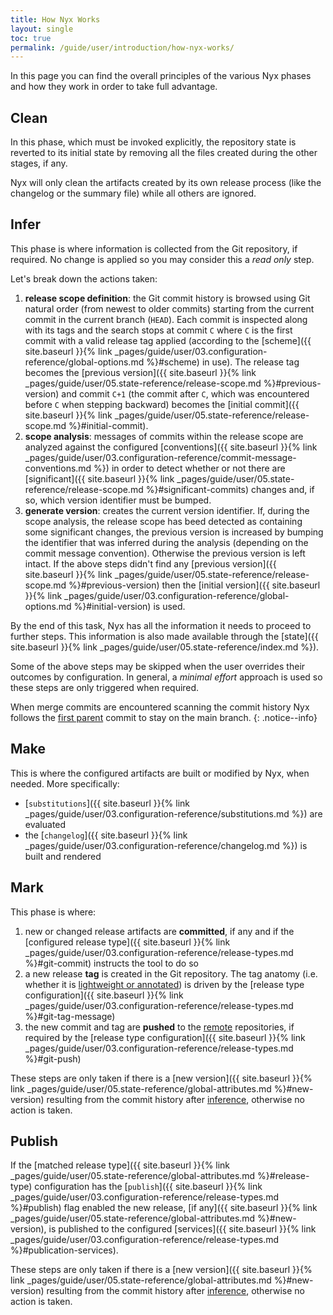 ```yaml
---
title: How Nyx Works
layout: single
toc: true
permalink: /guide/user/introduction/how-nyx-works/
---
```


In this page you can find the overall principles of the various Nyx phases and how they work in order to take full advantage.

## Clean

In this phase, which must be invoked explicitly, the repository state is reverted to its initial state by removing all the files created during the other stages, if any.

Nyx will only clean the artifacts created by its own release process (like the changelog or the summary file) while all others are ignored.

## Infer

This phase is where information is collected from the Git repository, if required. No change is applied so you may consider this a *read only* step.

Let's break down the actions taken:

1. **release scope definition**: the Git commit history is browsed using Git natural order (from newest to older commits) starting from the current commit in the current branch (`HEAD`). Each commit is inspected along with its tags and the search stops at commit `C` where `C` is the first commit with a valid release tag applied (according to the [scheme]({{ site.baseurl }}{% link _pages/guide/user/03.configuration-reference/global-options.md %}#scheme) in use). The release tag becomes the [previous version]({{ site.baseurl }}{% link _pages/guide/user/05.state-reference/release-scope.md %}#previous-version) and commit `C+1` (the commit after `C`, which was encountered before `C` when stepping backward) becomes the [initial commit]({{ site.baseurl }}{% link _pages/guide/user/05.state-reference/release-scope.md %}#initial-commit).
2. **scope analysis**: messages of commits within the release scope are analyzed against the configured [conventions]({{ site.baseurl }}{% link _pages/guide/user/03.configuration-reference/commit-message-conventions.md %}) in order to detect whether or not there are [significant]({{ site.baseurl }}{% link _pages/guide/user/05.state-reference/release-scope.md %}#significant-commits) changes and, if so, which version identifier must be bumped.
3. **generate version**: creates the current version identifier. If, during the scope analysis, the release scope has beed detected as containing some significant changes, the previous version is increased by bumping the identifier that was inferred during the analysis (depending on the commit message convention). Otherwise the previous version is left intact. If the above steps didn't find any [previous version]({{ site.baseurl }}{% link _pages/guide/user/05.state-reference/release-scope.md %}#previous-version) then the [initial version]({{ site.baseurl }}{% link _pages/guide/user/03.configuration-reference/global-options.md %}#initial-version) is used.

By the end of this task, Nyx has all the information it needs to proceed to further steps. This information is also made available through the [state]({{ site.baseurl }}{% link _pages/guide/user/05.state-reference/index.md %}).

Some of the above steps may be skipped when the user overrides their outcomes by configuration. In general, a *minimal effort* approach is used so these steps are only triggered when required.

When merge commits are encountered scanning the commit history Nyx follows the [first parent](https://git-scm.com/docs/git-log#Documentation/git-log.txt---first-parent) commit to stay on the main branch.
{: .notice--info}

## Make

This is where the configured artifacts are built or modified by Nyx, when needed. More specifically:

* [`substitutions`]({{ site.baseurl }}{% link _pages/guide/user/03.configuration-reference/substitutions.md %}) are evaluated
* the [`changelog`]({{ site.baseurl }}{% link _pages/guide/user/03.configuration-reference/changelog.md %}) is built and rendered

## Mark

This phase is where:

1. new or changed release artifacts are **committed**, if any and if the [configured release type]({{ site.baseurl }}{% link _pages/guide/user/03.configuration-reference/release-types.md %}#git-commit) instructs the tool to do so
2. a new release **tag** is created in the Git repository. The tag anatomy (i.e. whether it is [lightweight or annotated](https://git-scm.com/book/en/v2/Git-Basics-Tagging)) is driven by the [release type configuration]({{ site.baseurl }}{% link _pages/guide/user/03.configuration-reference/release-types.md %}#git-tag-message)
3. the new commit and tag are **pushed** to the [remote](https://git-scm.com/docs/git-remote) repositories, if required by the [release type configuration]({{ site.baseurl }}{% link _pages/guide/user/03.configuration-reference/release-types.md %}#git-push)

These steps are only taken if there is a [new version]({{ site.baseurl }}{% link _pages/guide/user/05.state-reference/global-attributes.md %}#new-version) resulting from the commit history after [inference](#infer), otherwise no action is taken.

## Publish

If the [matched release type]({{ site.baseurl }}{% link _pages/guide/user/05.state-reference/global-attributes.md %}#release-type) configuration has the [`publish`]({{ site.baseurl }}{% link _pages/guide/user/03.configuration-reference/release-types.md %}#publish) flag enabled the new release, [if any]({{ site.baseurl }}{% link _pages/guide/user/05.state-reference/global-attributes.md %}#new-version), is published to the configured [services]({{ site.baseurl }}{% link _pages/guide/user/03.configuration-reference/release-types.md %}#publication-services).

These steps are only taken if there is a [new version]({{ site.baseurl }}{% link _pages/guide/user/05.state-reference/global-attributes.md %}#new-version) resulting from the commit history after [inference](#infer), otherwise no action is taken.
